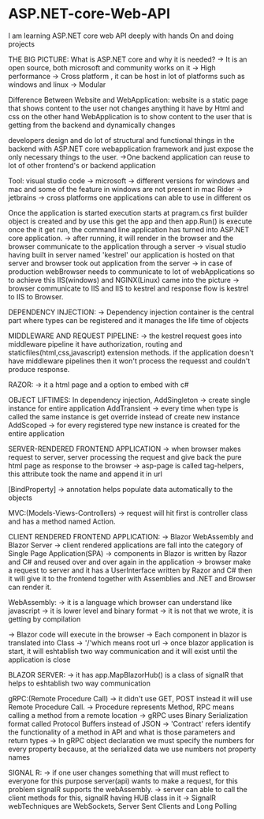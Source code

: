 # ASP.NET-core-Web-API
I am learning ASP.NET core web API deeply with hands On and doing projects  

THE BIG PICTURE:
What is ASP.NET core and why it is needed?
-> It is an open source, both microsoft and community works on it
-> High performance
-> Cross platform , it can be host in lot of platforms such as windows and linux
-> Modular

Difference Between Website and WebApplication:
website is a static page that shows content to the user not changes anything it have by Html and css
on the other hand WebApplication is to show content to the user that is getting from the backend and dynamically changes

developers design and do lot of structural and functional things in the backend with ASP.NET core webapplication framework and just expose the only necessary things to the user.
->One backend application can reuse to lot of other frontend's or backend application

Tool:
visual studio code -> microsoft -> different versions for windows and mac and some of the feature in windows are not present in mac
Rider -> jetbrains -> cross platforms one applications can able to use in different os

Once the application is started execution starts at pragram.cs first builder object is created and by use this get the app and then app.Run() is execute once the it get run, the command line application has turned into ASP.NET core application.
-> after running, it will render in the browser and the browser communicate to the application through a server
-> visual studio having built in server named 'kestrel' our application is hosted on that server and browser took out application from the server
-> in case of production webBrowser needs to communicate to lot of webApplications so to achieve this IIS(windows) and NGINX(Linux) came into the picture
-> browser communicate to IIS and IIS to kestrel and response flow is kestrel to IIS to Browser.

DEPENDENCY INJECTION:
-> Dependency injection container is the central part where types can be registered and it manages the life time of objects

MIDDLEWARE AND REQUEST PIPELINE:
-> the kestrel request goes into middleware pipeline it have authorization, routing and staticfiles(html,css,javascript) extension methods. if the application doesn't have middleware pipelines then it won't process the requesst and couldn't produce response.

RAZOR:
-> it a html page and a option to embed with c#

OBJECT LIFTIMES:
In dependency injection, AddSingleton -> create single instance for entire application
AddTransient -> every time when type is called the same instance is get override instead of create new instance
AddScoped -> for every registered type new instance is created for the entire application

SERVER-RENDERED FRONTEND APPLICATION
-> when browser makes request to server, server processing the request and give back the pure html page as response to the browser
-> asp-page is called tag-helpers, this attribute took the name and append it in url

[BindProperty] -> annotation helps populate data automatically to the objects

MVC:(Models-Views-Controllers)
-> request will hit first is controller class and has a method named Action.

CLIENT RENDERED FRONTEND APPLICATION:
-> Blazor WebAssembly and Blazor Server
-> client rendered applications are fall into the category of Single Page Application(SPA)
-> components in Blazor is written by Razor and C# and reused over and over again in the application
-> browser make a request to server and it has a UserInterface written by Razor and C# then it will give it to the frontend together with Assemblies and .NET and Browser can render it.

WebAssembly: -> it is a language which browser can understand like javascript
             -> it is lower level and binary format
             -> it is not that we wrote, it is getting by compilation

-> Blazor code will execute in the browser 
-> Each component in blazor is translated into Class
-> '/'which means root url
-> once blazor application is start, it will eshtablish two way communication and it will exist until the application is close

BLAZOR SERVER:
-> it has app.MapBlazorHub() is a class of signalR that helps to eshtablish two way communication

gRPC:(Remote Procedure Call)
-> it didn't use GET, POST instead it will use Remote Procedure Call.
-> Procedure represents Method, RPC means calling a method from a remote location
-> gRPC uses Binary Serialization format called Protocol Buffers instead of JSON
-> 'Contract' refers identify the functionality of a method in API and what is those parameters and return types
-> In gRPC object declaration we must specify the numbers for every property because, at the serialized data we use numbers not property names

SIGNAL R:
-> if one user changes something that will must reflect to everyone for this purpose server(api) wants to make a request, for this problem signalR supports the webAssembly.
-> server can able to call the client methods for this, signalR having HUB class in it
-> SignalR webTechniques are WebSockets, Server Sent Clients and Long Polling
